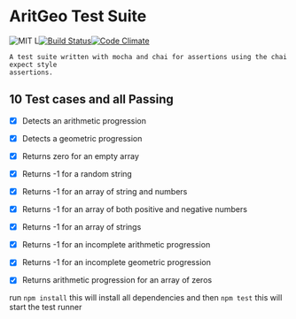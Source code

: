 
# AritGeo Test Suite
![MIT L](https://img.shields.io/github/license/mashape/apistatus.svg)[![Build Status](https://travis-ci.org/Adeohluwa/andela-bootcamp-day1.svg?branch=aritGeo)](https://travis-ci.org/Adeohluwa/andela-bootcamp-day1)[![Code Climate](https://codeclimate.com/github/Adeohluwa/andela-bootcamp-day1/badges/gpa.svg)](https://codeclimate.com/github/Adeohluwa/andela-bootcamp-day1)


    A test suite written with mocha and chai for assertions using the chai expect style
    assertions.


## 10 Test cases and all Passing
- [x]   Detects an arithmetic progression
- [x] Detects a geometric progression
- [x] Returns zero for an empty array
- [x] Returns -1 for a  random string
- [x] Returns -1 for an array of string and numbers
- [x] Returns -1 for an  array of both positive and negative numbers
- [x] Returns -1 for an array of strings
- [x] Returns -1 for an incomplete arithmetic progression
- [x] Returns -1 for an incomplete geometric progression
- [x] Returns arithmetic progression for an array of zeros



run ```npm install```
    this will install all dependencies
and then ```npm test```
    this will start the test runner
